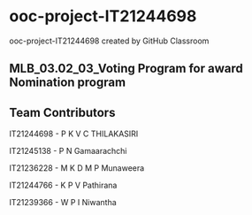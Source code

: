 # ooc-project-IT21244698
ooc-project-IT21244698 created by GitHub Classroom

MLB_03.02_03_Voting Program for award Nomination program
----------------------------------------------------------


Team Contributors
----------------------

IT21244698 - P K V C THILAKASIRI

IT21245138 - P N Gamaarachchi

IT21236228 - M K D M P Munaweera

IT21244766 - K P V Pathirana

IT21239366 - W P I Niwantha

